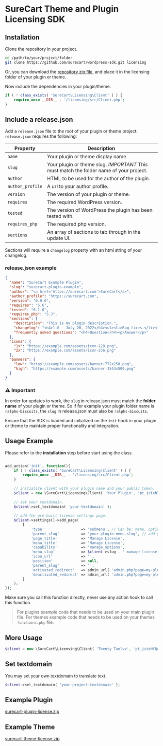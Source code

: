 # SureCart Theme and Plugin Licensing SDK

## Installation

Clone the repository in your project.

```bash
cd /path/to/your/project/folder
git clone https://github.com/surecart/wordpress-sdk.git licensing
```
Or, you can download the [repository zip file](https://github.com/surecart/wordpress-sdk/releases/latest), and place it in the licensing folder of your plugin or theme.

Now include the dependencies in your plugin/theme.

```php
if ( ! class_exists( 'SureCart\Licensing\Client' ) ) {
    require_once __DIR__ . '/licensing/src/Client.php';
}
```

## Include a release.json

Add a `release.json` file to the root of your plugin or theme project. 
`release.json` requires the following: 

| Property | Description |
| ----------- | ----------- |
| `name` | Your plugin or theme display name.  |
| `slug` | Your plugin or theme slug. *IMPORTANT* This must match the folder name of your project. |
|`author`| HTML to be used for the author of the plugin.|
|`author_profile`| A url to your author profile.|
|`version`| The version of your plugin or theme.|
|`requires`| The required WordPress version.|
|`tested`| The version of WordPress the plugin has been tested with.|
|`requires_php`| The required php version.|
|`sections`| An array of sections to tab through in the update UI.|

Sections will require a `changelog` property with an html string of your changelog.

### release.json example

```json
{
  "name": "SureCart Example Plugin",
  "slug": "surecart-plugin-example",
  "author": "<a href='https://surecart.com'>SureCart</a>",
  "author_profile": "https://surecart.com",
  "version": "0.9.0",
  "requires": "5.6",
  "tested": "6.1.0",
  "requires_php": "5.3",
  "sections": {
    "description": "This is my plugin description.",
    "changelog": "<h4>1.0 – July 20, 2022</h4><ul><li>Bug fixes.</li><li>Initial release.</li></ul>",
    "frequently asked questions": "<h4>Question</h4><p>Answer</p>"
  },
  "icons": {
    "1x": "https://example.com/assets/icon-128.png",
    "2x": "https://example.com/assets/icon-256.png"
  },
  "banners": {
    "low": "https://example.com/assets/banner-772x250.png",
    "high": "https://example.com/assets/banner-1544x500.png"
  }
}


```

### ⚠️ Important
In order for updates to work, the `slug` in release.json must match the **folder name** of your plugin or theme. 
So if for example your plugin folder name is `ralphs-biscuits`, the `slug` in release.json must also be `ralphs-biscuits`.

Ensure that the SDK is loaded and initialized on the `init` hook in your plugin or theme to maintain proper functionality and integration.


## Usage Example

Please refer to the **installation** step before start using the class.

```php

add_action('init', function(){
	if ( ! class_exists( 'SureCart\Licensing\Client' ) ) {
		require_once __DIR__ . '/licensing/src/Client.php';
	}
	
	// initialize client with your plugin name and your public token.
	$client = new \SureCart\Licensing\Client( 'Your Plugin', 'pt_jzieNYQdE5LMAxksscgU6H4', __FILE__ );
	
	// set your textdomain.
	$client->set_textdomain( 'your-textdomain' );
	
	// add the pre-built license settings page.
	$client->settings()->add_page( 
		[
			'type'                 => 'submenu', // Can be: menu, options, submenu.
			'parent_slug'          => 'your-plugin-menu-slug', // add your plugin menu slug.
			'page_title'           => 'Manage License',
			'menu_title'           => 'Manage License',
			'capability'           => 'manage_options',
			'menu_slug'            => $client->slug . '-manage-license',
			'icon_url'             => '',
			'position'             => null,
			'parent_slug'          => '',
			'activated_redirect'   => admin_url( 'admin.php?page=my-plugin-page' ), // should you want to redirect on activation of license.
			'deactivated_redirect' => admin_url( 'admin.php?page=my-plugin-deactivation-page' ), // should you want to redirect on detactivation of license.
		] 
	);
});
```

Make sure you call this function directly, never use any action hook to call this function.

> For plugins example code that needs to be used on your main plugin file.
> For themes example code that needs to be used on your themes `functions.php` file.



## More Usage

```php
$client = new \SureCart\Licensing\Client( 'Twenty Twelve', 'pt_jzieNYQdE5LMAxksscgU6H4', __FILE__ );
```

## Set textdomain

You may set your own textdomain to translate text.

```php
$client->set_textdomain( 'your-project-textdomain' );
```

## Example Plugin
[surecart-plugin-license.zip](https://github.com/user-attachments/files/18018917/surecart-plugin-license.zip)

## Example Theme
[surecart-theme-license.zip](https://github.com/user-attachments/files/18162144/surecart-theme-license.zip)
